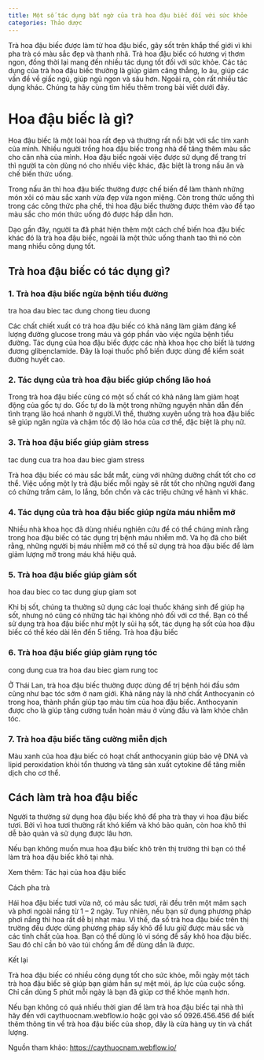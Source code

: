 ```yaml
---
title: Một số tác dụng bất ngờ của trà hoa đậu biếc đối với sức khỏe
categories: Thảo dược 
---
```

Trà hoa đậu biếc được làm từ hoa đậu biếc, gây sốt trên khắp thế giới vì khi pha trà có màu sắc đẹp và thanh nhã. Trà hoa đậu biếc có hương vị thơm ngon, đồng thời lại mang đến nhiều tác dụng tốt đối với sức khỏe. Các tác dụng của trà hoa đậu biếc thường là giúp giảm căng thẳng, lo âu, giúp các vấn đề về giấc ngủ, giúp ngủ ngon và sâu hơn. Ngoài ra, còn rất nhiều tác dụng khác. Chúng ta hãy cùng tìm hiểu thêm trong bài viết dưới đây.

# Hoa đậu biếc là gì?

Hoa đậu biếc là một loài hoa rất đẹp và thường rất nổi bật với sắc tím xanh của mình. Nhiều người trồng hoa đậu biếc trong nhà để tăng thêm màu sắc cho căn nhà của mình. Hoa đậu biếc ngoài việc được sử dụng để trang trí thì người ta còn dùng nó cho nhiều việc khác, đặc biệt là trong nấu ăn và chế biến thức uống.

Trong nấu ăn thì hoa đậu biếc thường được chế biến để làm thành những món xôi có màu sắc xanh vừa đẹp vừa ngon miệng. Còn trong thức uống thì trong các công thức pha chế, thì hoa đậu biếc thường được thêm vào để tạo màu sắc cho món thức uống đó được hấp dẫn hơn.

Dạo gần đây, người ta đã phát hiện thêm một cách chế biến hoa đậu biếc khác đó là trà hoa đậu biếc, ngoài là một thức uống thanh tao thì nó còn mang nhiều công dụng tốt.

## Trà hoa đậu biếc có tác dụng gì?
### 1. Trà hoa đậu biếc ngừa bệnh tiểu đường
tra hoa dau biec tac dung chong tieu duong

Các chất chiết xuất có trà hoa đậu biếc có khả năng làm giảm đáng kể lượng đường glucose trong máu và góp phần vào việc ngừa bệnh tiểu đường. Tác dụng của hoa đậu biếc được các nhà khoa học cho biết là tương đương glibenclamide. Đây là loại thuốc phổ biến được dùng để kiểm soát đường huyết cao.

### 2. Tác dụng của trà hoa đậu biếc giúp chống lão hoá
Trong trà hoa đậu biếc cũng có một số chất có khả năng làm giảm hoạt động của gốc tự do. Gốc tự do là một trong những nguyên nhân dẫn đến tình trạng lão hoá nhanh ở người.Vì thế, thường xuyên uống trà hoa đậu biếc sẽ giúp ngăn ngừa và chậm tốc độ lão hóa của cơ thể, đặc biệt là phụ nữ.

### 3. Trà hoa đậu biếc giúp giảm stress
tac dung cua tra hoa dau biec giam stress

Trà hoa đậu biếc có màu sắc bắt mắt, cùng với những dưỡng chất tốt cho cơ thể. Việc uống một ly trà đậu biếc mỗi ngày sẽ rất tốt cho những người đang có chứng trầm cảm, lo lắng, bồn chồn và các triệu chứng về hành vi khác.

### 4. Tác dụng của trà hoa đậu biếc giúp ngừa máu nhiễm mỡ
Nhiều nhà khoa học đã dùng nhiều nghiên cứu để có thể chúng minh rằng trong hoa đậu biếc có tác dụng trị bệnh máu nhiễm mỡ. Và họ đã cho biết rằng, những người bị máu nhiễm mỡ có thể sử dụng trà hoa đậu biếc để làm giảm lượng mỡ trong máu khá hiệu quả.

### 5. Trà hoa đậu biếc giúp giảm sốt
hoa dau biec co tac dung giup giam sot

Khi bị sốt, chúng ta thường sử dụng các loại thuốc kháng sinh để giúp hạ sốt, nhưng nó cũng có những tác hại không nhỏ đối với cơ thể. Bạn có thể sử dụng trà hoa đậu biếc như một ly sủi hạ sốt, tác dụng hạ sốt của hoa đậu biếc có thể kéo dài lên đến 5 tiếng. Trà hoa đậu biếc

### 6. Trà hoa đậu biếc giúp giảm rụng tóc
cong dung cua tra hoa dau biec giam rung toc

Ở Thái Lan, trà hoa đậu biếc thường được dùng để trị bệnh hói đầu sớm cũng như bạc tóc sớm ở nam giới. Khả năng này là nhờ chất Anthocyanin có trong hoa, thành phần giúp tạo màu tím của hoa đậu biếc. Anthocyanin được cho là giúp tăng cường tuần hoàn máu ở vùng đầu và làm khỏe chân tóc.

### 7. Trà hoa đậu biếc tăng cường miễn dịch
Màu xanh của hoa đậu biếc có hoạt chất anthocyanin giúp bảo vệ DNA và lipid peroxidation khỏi tổn thương và tăng sản xuất cytokine để tăng miễn dịch cho cơ thể.

## Cách làm trà hoa đậu biếc
Người ta thường sử dụng hoa đậu biếc khô để pha trà thay vì hoa đậu biếc tươi. Bởi vì hoa tươi thường rất khó kiếm và khó bảo quản, còn hoa khô thì dễ bảo quản và sử dụng được lâu hơn.

Nếu bạn không muốn mua hoa đậu biếc khô trên thị trường thì bạn có thể làm trà hoa đậu biếc khô tại nhà.

Xem thêm: Tác hại của hoa đậu biếc

Cách pha trà

Hái hoa đậu biếc tươi vừa nở, có màu sắc tươi, rải đều trên một mâm sạch và phơi ngoài nắng từ 1 – 2 ngày. Tuy nhiên, nếu bạn sử dụng phương pháp phơi nắng thì hoa rất dễ bị nhạt màu. Vì thế, đa số trà hoa đậu biếc trên thị trường đều được dùng phương pháp sấy khô để lưu giữ được màu sắc và các tinh chất của hoa. Bạn có thể dùng lò vi sóng để sấy khô hoa đậu biếc. Sau đó chỉ cần bỏ vào túi chống ẩm để dùng dần là được.

Kết lại

Trà hoa đậu biếc có nhiều công dụng tốt cho sức khỏe, mỗi ngày một tách trà hoa đậu biếc sẽ giúp bạn giảm hẳn sự mệt mỏi, áp lực của cuộc sống. Chỉ cần dùng 5 phút mỗi ngày là bạn đã giúp cơ thể khỏe mạnh hơn.

Nếu bạn không có quá nhiều thời gian để làm trà hoa đậu biếc tại nhà thì hãy đến với caythuocnam.webflow.io hoặc gọi vào số 0926.456.456 để biết thêm thông tin về trà hoa đậu biếc của shop, đây là cửa hàng uy tín và chất lượng.

Nguồn tham khảo: https://caythuocnam.webflow.io/
